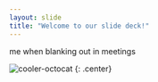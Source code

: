 ```yaml
---
layout: slide
title: "Welcome to our slide deck!"
---
```


me when blanking out in meetings

![cooler-octocat](https://octodex.github.com/images/hula_loop_octodex03.gif)
{: .center}
